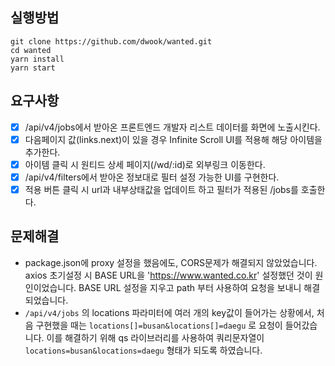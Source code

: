 ## 실행방법

```
git clone https://github.com/dwook/wanted.git
cd wanted
yarn install
yarn start
```

## 요구사항

- [x] /api/v4/jobs에서 받아온 프론트엔드 개발자 리스트 데이터를 화면에 노출시킨다.
- [x] 다음페이지 값(links.next)이 있을 경우 Infinite Scroll UI를 적용해 해당 아이템을 추가한다.
- [x] 아이템 클릭 시 원티드 상세 페이지(/wd/:id)로 외부링크 이동한다.
- [x] /api/v4/filters에서 받아온 정보대로 필터 설정 가능한 UI를 구현한다.
- [x] 적용 버튼 클릭 시 url과 내부상태값을 업데이트 하고 필터가 적용된 /jobs를 호출한다.

## 문제해결

- package.json에 proxy 설정을 했음에도, CORS문제가 해결되지 않았었습니다. axios 초기설정 시 BASE URL을 'https://www.wanted.co.kr' 설정했던 것이 원인이었습니다. BASE URL 설정을 지우고 path 부터 사용하여 요청을 보내니 해결되었습니다.
- `/api/v4/jobs` 의 locations 파라미터에 여러 개의 key값이 들어가는 상황에서, 처음 구현했을 때는 `locations[]=busan&locations[]=daegu` 로 요청이 들어갔습니다. 이를 해결하기 위해 qs 라이브러리를 사용하여 쿼리문자열이 `locations=busan&locations=daegu` 형태가 되도록 하였습니다.

